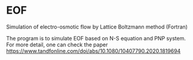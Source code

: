 # EOF
Simulation of electro-osmotic flow by Lattice Boltzmann method (Fortran)

The program is to simulate EOF based on N-S equation and PNP system.
For more detail, one can check the paper
https://www.tandfonline.com/doi/abs/10.1080/10407790.2020.1819694
